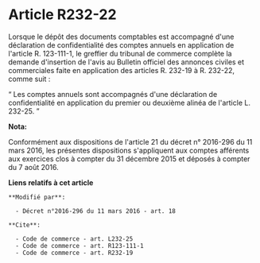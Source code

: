 # Article R232-22

Lorsque le dépôt des documents comptables est accompagné d'une déclaration de confidentialité des comptes annuels en
application de l'article R. 123-111-1, le greffier du tribunal de commerce complète la demande d'insertion de l'avis au
Bulletin officiel des annonces civiles et commerciales faite en application des articles R. 232-19 à R. 232-22, comme suit : 

“ Les comptes annuels sont accompagnés d'une déclaration de confidentialité en application du premier ou deuxième alinéa de
l'article L. 232-25. ”

**Nota:**

Conformément aux dispositions de l'article 21 du décret n° 2016-296 du 11 mars 2016, les présentes dispositions s'appliquent
aux comptes afférents aux exercices clos à compter du 31 décembre 2015 et déposés à compter du 7 août 2016.

**Liens relatifs à cet article**

	**Modifié par**:

	  - Décret n°2016-296 du 11 mars 2016 - art. 18

	**Cite**:

	  - Code de commerce - art. L232-25
	  - Code de commerce - art. R123-111-1
	  - Code de commerce - art. R232-19
